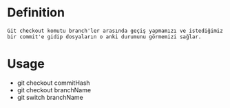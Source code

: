 # Definition
    Git checkout komutu branch'ler arasında geçiş yapmamızı ve istediğimiz bir commit'e gidip dosyaların o anki durumunu görmemizi sağlar.

# Usage
- git checkout commitHash
- git checkout branchName
- git switch branchName
